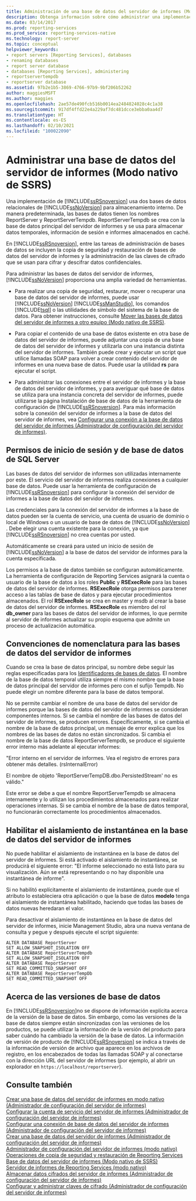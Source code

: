 ```yaml
---
title: Administración de una base de datos del servidor de informes (Modo nativo) | Microsoft Docs
description: Obtenga información sobre cómo administrar una implementación de Reporting Services, incluida la copia de seguridad y restauración de bases de datos del servidor de informes y la administración de claves de cifrado.
ms.date: 03/14/2017
ms.prod: reporting-services
ms.prod_service: reporting-services-native
ms.technology: report-server
ms.topic: conceptual
helpviewer_keywords:
- report servers [Reporting Services], databases
- renaming databases
- report server database
- databases [Reporting Services], administering
- reportservertempdb
- reportserver database
ms.assetid: 97b2e1b5-3869-4766-97b9-9bf206b52262
author: maggiesMSFT
ms.author: maggies
ms.openlocfilehash: 2ae57de490fcb516b0014ea2484824028c4c1a38
ms.sourcegitcommit: 917df4ffd22e4a229af7dc481dcce3ebba0aa4d7
ms.translationtype: HT
ms.contentlocale: es-ES
ms.lasthandoff: 02/10/2021
ms.locfileid: "100022090"
---
```

# <a name="administer-a-report-server-database-ssrs-native-mode"></a>Administrar una base de datos del servidor de informes (Modo nativo de SSRS)
  Una implementación de [!INCLUDE[ssRSnoversion](../../includes/ssrsnoversion-md.md)] usa dos bases de datos relacionales de [!INCLUDE[ssNoVersion](../../includes/ssnoversion-md.md)] para almacenamiento interno. De manera predeterminada, las bases de datos tienen los nombres ReportServer y ReportServerTempdb. ReportServerTempdb se crea con la base de datos principal del servidor de informes y se usa para almacenar datos temporales, información de sesión e informes almacenados en caché.  
  
 En [!INCLUDE[ssRSnoversion](../../includes/ssrsnoversion-md.md)], entre las tareas de administración de bases de datos se incluyen la copia de seguridad y restauración de bases de datos del servidor de informes y la administración de las claves de cifrado que se usan para cifrar y descifrar datos confidenciales.  
  
 Para administrar las bases de datos del servidor de informes, [!INCLUDE[ssNoVersion](../../includes/ssnoversion-md.md)] proporciona una amplia variedad de herramientas.  
  
-   Para realizar una copia de seguridad, restaurar, mover o recuperar una base de datos del servidor de informes, puede usar [!INCLUDE[ssNoVersion](../../includes/ssnoversion-md.md)] [!INCLUDE[ssManStudio](../../includes/ssmanstudio-md.md)], los comandos [!INCLUDE[tsql](../../includes/tsql-md.md)] o las utilidades de símbolo del sistema de la base de datos. Para obtener instrucciones, consulte [Mover las bases de datos del servidor de informes a otro equipo (Modo nativo de SSRS)](../../reporting-services/report-server/moving-the-report-server-databases-to-another-computer-ssrs-native-mode.md).  
  
-   Para copiar el contenido de una base de datos existente en otra base de datos del servidor de informes, puede adjuntar una copia de una base de datos del servidor de informes y utilizarla con una instancia distinta del servidor de informes. También puede crear y ejecutar un script que utilice llamadas SOAP para volver a crear contenido del servidor de informes en una nueva base de datos. Puede usar la utilidad **rs** para ejecutar el script.  
  
-   Para administrar las conexiones entre el servidor de informes y la base de datos del servidor de informes, y para averiguar qué base de datos se utiliza para una instancia concreta del servidor de informes, puede utilizarse la página Instalación de base de datos de la herramienta de configuración de [!INCLUDE[ssRSnoversion](../../includes/ssrsnoversion-md.md)]. Para más información sobre la conexión del servidor de informes a la base de datos del servidor de informes, vea [Configurar una conexión a la base de datos del servidor de informes &#40;Administrador de configuración del servidor de informes&#41;](../../reporting-services/install-windows/configure-a-report-server-database-connection-ssrs-configuration-manager.md).  
  
## <a name="sql-server-login-and-database-permissions"></a>Permisos de inicio de sesión y de base de datos de SQL Server  
 Las bases de datos del servidor de informes son utilizadas internamente por este. El servicio del servidor de informes realiza conexiones a cualquier base de datos. Puede usar la herramienta de configuración de [!INCLUDE[ssRSnoversion](../../includes/ssrsnoversion-md.md)] para configurar la conexión del servidor de informes a la base de datos del servidor de informes.  
  
 Las credenciales para la conexión del servidor de informes a la base de datos pueden ser la cuenta de servicio, una cuenta de usuario de dominio o local de Windows o un usuario de base de datos de [!INCLUDE[ssNoVersion](../../includes/ssnoversion-md.md)] . Debe elegir una cuenta existente para la conexión, ya que [!INCLUDE[ssRSnoversion](../../includes/ssrsnoversion-md.md)] no crea cuentas por usted.  
  
 Automáticamente se creará para usted un inicio de sesión de [!INCLUDE[ssNoVersion](../../includes/ssnoversion-md.md)] a la base de datos del servidor de informes para la cuenta especificada.  
  
 Los permisos a la base de datos también se configuran automáticamente. La herramienta de configuración de Reporting Services asignará la cuenta o usuario de la base de datos a los roles **Public** y **RSExecRole** para las bases de datos del servidor de informes. **RSExecRole** otorga permisos para tener acceso a las tablas de base de datos y para ejecutar procedimientos almacenados. El rol **RSExecRole** se crea en master y msdb al crear la base de datos del servidor de informes. **RSExecRole** es miembro del rol **db_owner** para las bases de datos del servidor de informes, lo que permite al servidor de informes actualizar su propio esquema que admite un proceso de actualización automática.  
  
## <a name="naming-conventions-for-the-report-server-databases"></a>Convenciones de nomenclatura para las bases de datos del servidor de informes  
 Cuando se crea la base de datos principal, su nombre debe seguir las reglas especificadas para los [Identificadores de bases de datos](../../relational-databases/databases/database-identifiers.md). El nombre de la base de datos temporal utiliza siempre el mismo nombre que la base de datos principal del servidor de informes pero con el sufijo Tempdb. No puede elegir un nombre diferente para la base de datos temporal.  
  
 No se permite cambiar el nombre de una base de datos del servidor de informes porque las bases de datos del servidor de informes se consideran componentes internos. Si se cambia el nombre de las bases de datos del servidor de informes, se producen errores. Específicamente, si se cambia el nombre de la base de datos principal, un mensaje de error explica que los nombres de las bases de datos no están sincronizados. Si cambia el nombre de la base de datos ReportServerTempdb, se produce el siguiente error interno más adelante al ejecutar informes:  
  
 "Error interno en el servidor de informes. Vea el registro de errores para obtener más detalles. (rsInternalError)  
  
 El nombre de objeto 'ReportServerTempDB.dbo.PersistedStream' no es válido."  
  
 Este error se debe a que el nombre ReportServerTempdb se almacena internamente y lo utilizan los procedimientos almacenados para realizar operaciones internas. Si se cambia el nombre de la base de datos temporal, no funcionarán correctamente los procedimientos almacenados.  
  
## <a name="enabling-snapshot-isolation-on-the-report-server-database"></a>Habilitar el aislamiento de instantánea en la base de datos del servidor de informes  
 No puede habilitar el aislamiento de instantánea en la base de datos del servidor de informes. Si está activado el aislamiento de instantánea, se producirá el siguiente error: "El informe seleccionado no está listo para su visualización. Aún se está representando o no hay disponible una instantánea de informe".  
  
 Si no habilitó explícitamente el aislamiento de instantánea, puede que el atributo lo estableciera otra aplicación o que la base de datos **modelo** tenga el aislamiento de instantánea habilitado, haciendo que todas las bases de datos nuevas heredaran el valor.  
  
 Para desactivar el aislamiento de instantánea en la base de datos del servidor de informes, inicie Management Studio, abra una nueva ventana de consulta y pegue y después ejecute el script siguiente:  
  
```  
ALTER DATABASE ReportServer  
SET ALLOW_SNAPSHOT_ISOLATION OFF  
ALTER DATABASE ReportServerTempdb  
SET ALLOW_SNAPSHOT_ISOLATION OFF  
ALTER DATABASE ReportServer  
SET READ_COMMITTED_SNAPSHOT OFF  
ALTER DATABASE ReportServerTempDb  
SET READ_COMMITTED_SNAPSHOT OFF  
```  
  
## <a name="about-database-versions"></a>Acerca de las versiones de base de datos  
 En [!INCLUDE[ssRSnoversion](../../includes/ssrsnoversion-md.md)]no se dispone de información explícita acerca de la versión de la base de datos. Sin embargo, como las versiones de la base de datos siempre están sincronizadas con las versiones de los productos, se puede utilizar la información de la versión del producto para saber cuándo ha cambiado la versión de la base de datos. La información de versión de producto de [!INCLUDE[ssRSnoversion](../../includes/ssrsnoversion-md.md)] se indica a través de la información de versión de archivo que aparece en los archivos de registro, en los encabezados de todas las llamadas SOAP y al conectarse con la dirección URL del servidor de informes (por ejemplo, al abrir un explorador en `https://localhost/reportserver`).  
  
## <a name="see-also"></a>Consulte también  

 [Crear una base de datos del servidor de informes en modo nativo &#40;Administrador de configuración del servidor de informes&#41;](../../reporting-services/install-windows/ssrs-report-server-create-a-native-mode-report-server-database.md)   
 [Configurar la cuenta de servicio del servidor de informes &#40;Administrador de configuración del servidor de informes&#41;](../../reporting-services/install-windows/configure-the-report-server-service-account-ssrs-configuration-manager.md)   
 [Configurar una conexión de base de datos del servidor de informes &#40;Administrador de configuración del servidor de informes&#41;](../../reporting-services/install-windows/configure-a-report-server-database-connection-ssrs-configuration-manager.md)   
 [Crear una base de datos del servidor de informes &#40;Administrador de configuración del servidor de informes&#41;](../../reporting-services/install-windows/ssrs-report-server-create-a-report-server-database.md)   
 [Administrador de configuración del servidor de informes &#40;modo nativo&#41;](../../reporting-services/install-windows/reporting-services-configuration-manager-native-mode.md)   
 [Operaciones de copia de seguridad y restauración de Reporting Services](../../reporting-services/install-windows/backup-and-restore-operations-for-reporting-services.md)   
 [Base de datos del servidor de informes &#40;Modo nativo de SSRS&#41;](../../reporting-services/report-server/report-server-database-ssrs-native-mode.md)   
 [Servidor de informes de Reporting Services &#40;modo nativo&#41;](../../reporting-services/report-server/reporting-services-report-server-native-mode.md)   
 [Almacenar datos cifrados del servidor de informes &#40;Administrador de configuración del servidor de informes&#41;](../../reporting-services/install-windows/ssrs-encryption-keys-store-encrypted-report-server-data.md)   
 [Configurar y administrar claves de cifrado &#40;Administrador de configuración del servidor de informes&#41;](../../reporting-services/install-windows/ssrs-encryption-keys-manage-encryption-keys.md)  
  
  
